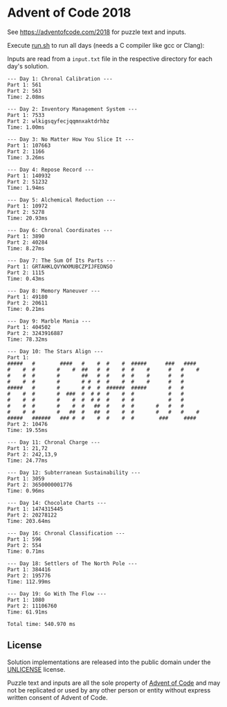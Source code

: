 # Advent of Code 2018

See https://adventofcode.com/2018 for puzzle text and inputs.

Execute [run.sh](run.sh) to run all days (needs a C compiler like gcc or Clang):

Inputs are read from a `input.txt` file in the respective directory for each day's solution.

```
--- Day 1: Chronal Calibration ---
Part 1: 561
Part 2: 563
Time: 2.08ms

--- Day 2: Inventory Management System ---
Part 1: 7533
Part 2: wlkigsqyfecjqqmnxaktdrhbz
Time: 1.00ms

--- Day 3: No Matter How You Slice It ---
Part 1: 107663
Part 2: 1166
Time: 3.26ms

--- Day 4: Repose Record ---
Part 1: 140932
Part 2: 51232
Time: 1.94ms

--- Day 5: Alchemical Reduction ---
Part 1: 10972
Part 2: 5278
Time: 20.93ms

--- Day 6: Chronal Coordinates ---
Part 1: 3890
Part 2: 40284
Time: 8.27ms

--- Day 7: The Sum Of Its Parts ---
Part 1: GRTAHKLQVYWXMUBCZPIJFEDNSO
Part 2: 1115
Time: 0.43ms

--- Day 8: Memory Maneuver ---
Part 1: 49180
Part 2: 20611
Time: 0.21ms

--- Day 9: Marble Mania ---
Part 1: 404502
Part 2: 3243916887
Time: 78.32ms

--- Day 10: The Stars Align ---
Part 1:
#####   #        ####   #    #  #    #  #####      ###   ####
#    #  #       #    #  ##   #  #    #  #    #      #   #    #
#    #  #       #       ##   #  #    #  #    #      #   #
#    #  #       #       # #  #  #    #  #    #      #   #
#####   #       #       # #  #  ######  #####       #   #
#    #  #       #  ###  #  # #  #    #  #           #   #
#    #  #       #    #  #  # #  #    #  #           #   #
#    #  #       #    #  #   ##  #    #  #       #   #   #
#    #  #       #   ##  #   ##  #    #  #       #   #   #    #
#####   ######   ### #  #    #  #    #  #        ###     ####
Part 2: 10476
Time: 19.55ms

--- Day 11: Chronal Charge ---
Part 1: 21,72
Part 2: 242,13,9
Time: 24.77ms

--- Day 12: Subterranean Sustainability ---
Part 1: 3059
Part 2: 3650000001776
Time: 0.96ms

--- Day 14: Chocolate Charts ---
Part 1: 1474315445
Part 2: 20278122
Time: 203.64ms

--- Day 16: Chronal Classification ---
Part 1: 596
Part 2: 554
Time: 0.71ms

--- Day 18: Settlers of The North Pole ---
Part 1: 384416
Part 2: 195776
Time: 112.99ms

--- Day 19: Go With The Flow ---
Part 1: 1080
Part 2: 11106760
Time: 61.91ms

Total time: 540.970 ms
```

## License

Solution implementations are released into the public domain under the [UNLICENSE](/UNLICENSE) license.

Puzzle text and inputs are all the sole property of [Advent of Code](https://adventofcode.com/) and may not be replicated or used by any other person or entity without express written consent of Advent of Code.
